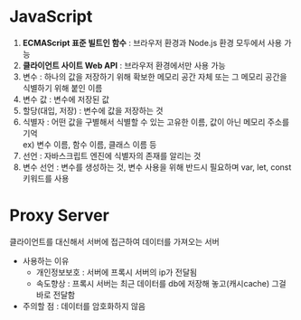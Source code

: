 # JavaScript
1. **ECMAScript 표준 빌트인 함수** : 브라우저 환경과 Node.js 환경 모두에서 사용 가능
2. **클라이언트 사이트 Web API** : 브라우저 환경에서만 사용 가능
3. 변수 : 하나의 값을 저장하기 위해 확보한 메모리 공간 자체 또는 그 메모리 공간을 식별하기 위해 붙인 이름
4. 변수 값 : 변수에 저장된 값
5. 할당(대입, 저장) : 변수에 값을 저장하는 것
6. 식별자 : 어떤 값을 구별해서 식별할 수 있는 고유한 이름, 값이 아닌 메모리 주소를 기억  
ex) 변수 이름, 함수 이름, 클래스 이름 등
7. 선언 : 자바스크립트 엔진에 식별자의 존재를 알리는 것
8. 변수 선언 : 변수를 생성하는 것, 변수 사용을 위해 반드시 필요하며 var, let, const 키워드를 사용

# Proxy Server
 클라이언트를 대신해서 서버에 접근하여 데이터를 가져오는 서버  
 * 사용하는 이유  
   * 개인정보보호 : 서버에 프록시 서버의 ip가 전달됨
   * 속도향상 : 프록시 서버는 최근 데이터를 db에 저장해 놓고(캐시cache) 그걸 바로 전달함
 * 주의할 점 : 데이터를 암호화하지 않음